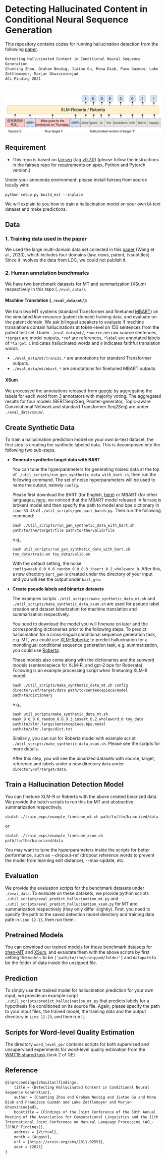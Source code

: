 # Detecting Hallucinated Content in Conditional Neural Sequence Generation
This repository contains codes for running hallucination detection from the following [paper](https://arxiv.org/abs/2011.02593).
```
Detecting Hallucinated Content in Conditional Neural Sequence Generation
Chunting Zhou, Graham Neubig, Jiatao Gu, Mona Diab, Paco Guzman, Luke Zettlemoyer, Marjan Ghazvininejad
ACL-Finding 2021
```
<br>

![Model](figs/model_finetune-1.png)
<br>

## Requirement
- This repo is based on [fairseq](https://github.com/pytorch/fairseq) (tag [v0.7.0](https://github.com/pytorch/fairseq/releases/tag/v0.7.0))
(please follow the instructions in the fairseq repo for requirements on apex, Python and Pytorch version.)

Under your anoconda environment, please install fairseq from source locally with:
```shell script
python setup.py build_ext --inplace
```

We will explain to you how to train a hallucination model on your own bi-text dataset and make predictions.
## Data
### 1. Training data used in the paper

We used the large multi-domain data set collected in this [paper](https://arxiv.org/pdf/1911.09912.pdf) (Wang et al., 2020), which includes four domains (law, news, patent, tvsubtitles).
Since it involves the data from LDC, we could not publish it.

### 2. Human annotation benchmarks 

We have two benchmark datasets for MT and summarization (XSum) respectively in this repo (`./eval_data/`). 
#### Machine Translation (`./eval_data/mt/`): 
We train two MT systems (standard Transformer and finetuned [MBART](https://github.com/pytorch/fairseq/tree/master/examples/mbart)) on the simulated low-resource (patent domain) training data, and evaluate on the patent domain. 
We ask bilingual speakers to evaluate if machine translations contain hallucinations at token-level on 150 sentences from the patent test set.
Under `./eval_data/mt/`, `*source` are raw source sentences, `*target` are model outputs, `*ref` are references, `*label` are annotated labels of `*target`.
`1` indicates hallucinated words and `0` indicates faithful translation words.
- `./eval_data/mt/trans2s.*` are annotations for standard Transformer outputs.
- `./eval_data/mt/mbart.*` are annotations for finetuned MBART outputs.
#### XSum
We processed the annotations released from [google](https://github.com/google-research-datasets/xsum_hallucination_annotations) by aggregating the labels for each word from 3 annotators with majority voting.
The aggregated results for four models (BERTSeq2Seq, Pointer-generator, Topic-aware Convolutional Network and standard Transformer Seq2Seq) are under `./eval_data/xsum/`.

## Create Synthetic Data
To train a hallucination prediction model on your own bi-text dataset, the first step is creating the synthetic labeled data.
This is decomposed into the following two sub-steps.
- **Generate synthetic target data with BART**

  You can tune the hyperparameters for generating noised data at the top of `./util_scripts/run_gen_synthetic_data_with_bart.sh`, then run the following command.
  The set of noise hyperparameters will be used to name the output, namely `config`.

  Please first download the BART (for English, [here](https://github.com/pytorch/fairseq/tree/master/examples/bart)) or MBART (for other languages, [here](https://www.dropbox.com/sh/rf1yx5ic1rmprbq/AACPGueHCjJpGj_1VS-I03PYa?dl=0), we noticed that the MBART model released in fairseq is broken) model
and then specify the path to model and bpe dictionary in `Line 33-45` of `./util_scripts/gen_bart_batch.py`.
  Then run the following command:
  ```commandline
  bash ./util_scripts/run_gen_synthetic_data_with_bart.sh path/to/the/target/file path/to/the/valid/file
  ```
  e.g.,
  ```commandline
  bash util_scripts/run_gen_synthetic_data_with_bart.sh toy_data/train.en toy_data/valid.en
  ```
  With the default setting, the noise `config=mask_0.0_0.6_random_0.0_0.3_insert_0.2_wholeword_0`.
  After this, a new directory `bart_gen` is created under the directory of your input and you will see the output under `bart_gen`.
 
- **Create pseudo labels and binarize datasets**

  The examples scripts `./util_scripts/make_synthetic_data_mt.sh` and `./util_scripts/make_synthetic_data_xsum.sh` 
are used for pseudo label creation and dataset binarization for machine translation and summarization respectively.

  You need to download the model you will finetune on later and the corresponding dictionaries prior to the following steps.
To predict hallucination for a cross-lingual conditional sequence generation task, e.g. MT, you could use [XLM-Roberta](https://github.com/pytorch/fairseq/tree/master/examples/xlmr);
to predict hallucination for a monolingual conditional sequence generation task, e.g. summarization, you could use [Roberta](https://github.com/pytorch/fairseq/tree/master/examples/roberta).

  These models also come along with the dictionaries and the subword models (sentencepiece for XLM-R, and gpt-2 bpe for Roberata).
Following is an example processing script when finetuning XLM-R model:
  ```commandline
  bash ./util_scripts/make_synthetic_data_mt.sh config directory/of/target/data path/to/sentencepiece/model path/to/dictionary 
  ```
  e.g.,
  ```commandline
  bash util_scripts/make_synthetic_data_mt.sh mask_0.0_0.6_random_0.0_0.3_insert_0.2_wholeword_0 toy_data path/to/xlmr.large/sentencepiece.bpe.model path/to/xlmr.large/dict.txt
  ```
  Similarly, you can run for Roberta model with example script `./util_scripts/make_synthetic_data_xsum.sh`. Please see the scripts for more details.

  After this step, you will see the binarized datasets with source, target, reference and labels under a new directory `data` under `directory/of/target/data`.

## Train a Hallucination Detection Model
You can finetune XLM-R or Roberta with the above created binarized data.
We provide the batch scripts to run this for MT and abstractive summarization respectively.
```commandline
sbatch ./train_exps/example_finetune_mt.sh path/to/the/binarized/data
```
or 
```commandline
sbatch ./train_exps/example_finetune_xsum.sh path/to/the/binarized/data
```
You may want to tune the hyperparameters inside the scripts for better performance, such as --dropout-ref (dropout reference words to prevent the model from learning edit distance), --max-update, etc.

## Evaluation
We provide the evaluation scripts for the benchmark datasets under `./eval_data`.
To evaluate on these datasets, we provide python scripts `./util_scripts/eval_predict_hallucination_mt.py` and
`./util_scripts/eval_predict_hallucination_xsum.py` for MT and summarization respectively (they only differ slightly).
First, you need to specify the path to the saved detection model directory and training data path in `Line 12-13`, then run them.

## Pretrained Models
You can download our trained models for these benchmark datasets for [zhen-MT](https://dl.fbaipublicfiles.com/detect-hallucination/zhen.mt.xlmr.tar.gz) and [XSum](https://dl.fbaipublicfiles.com/detect-hallucination/xsum.roberta.tar.gz), and evalutate them with the above scripts by first setting the `models` to be `['path/to/the/unzipped/folder']` and `datapath` to be the folder of data inside the unzipped file.

## Prediction
To simply use the trained model for hallucination prediction for your own input, we provide an example script `./util_scripts/predict_hallucination_mt.py`
that predicts labels for a hypothesis file conditioned on its source file.
Again, please specify the path to your input files, the trained model, the training data and the output directory in `Line 12-23`, and then run it.

## Scripts for Word-level Quality Estimation
The directory `word_level_qe/` contains scripts for both supervised and unsupervised experiments for word-level quality estimation from the [WMT18 shared task](http://www.statmt.org/wmt18/quality-estimation-task.html) (task 2 of QE). 

## Reference
```
@inproceedings{zhou21aclfindings,
    title = {Detecting Hallucinated Content in Conditional Neural Sequence Generation},
    author = {Chunting Zhou and Graham Neubig and Jiatao Gu and Mona Diab and Francisco Guzmán and Luke Zettlemoyer and Marjan Ghazvininejad},
    booktitle = {Findings of the Joint Conference of the 59th Annual Meeting of the Association for Computational Linguistics and the 11th International Joint Conference on Natural Language Processing (ACL-IJCNLP Findings)},
    address = {Virtual},
    month = {August},
    url = {https://arxiv.org/abs/2011.02593},
    year = {2021}
}
```
